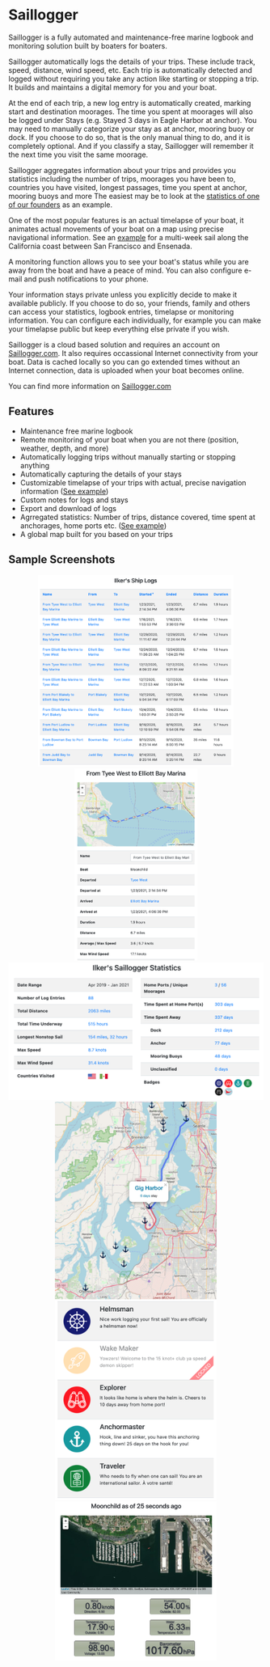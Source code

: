 # Saillogger
Saillogger is a fully automated and maintenance-free marine logbook and monitoring solution built by boaters for boaters.

Saillogger automatically logs the details of your trips. These include track, speed, distance, wind speed, etc. Each trip is automatically detected and logged without requiring you take any action like starting or stopping a trip. It builds and maintains a digital memory for you and your boat.

At the end of each trip, a new log entry is automatically created, marking start and destination moorages. The time you spent at moorages will also be logged under Stays (e.g. Stayed 3 days in Eagle Harbor at anchor). You may need to manually categorize your stay as at anchor, mooring buoy or dock. If you choose to do so, that is the only manual thing to do, and it is completely optional. And if you classify a stay, Saillogger will remember it the next time you visit the same moorage.

Saillogger aggregates information about your trips and provides you statistics including the number of trips, moorages you have been to, countries you have visited, longest passages, time you spent at anchor, mooring buoys and more The easiest may be to look at the [statistics of one of our founders](https://saillogger.com/stats/7/) as an example.

One of the most popular features is an actual timelapse of your boat, it animates actual movements of your boat on a map using precise navigational information. See an [example](https://saillogger.com/timelapse/2/?start_date=2019-05-15&end_date=2020-01-31&speed=35&zoom=8) for a multi-week sail along the California coast between San Francisco and Ensenada.

A monitoring function allows you to see your boat's status while you are away from the boat and have a peace of mind. You can also configure e-mail and push notifications to your phone.

Your information stays private unless you explicitly decide to make it available publicly. If you choose to do so, your friends, family and others can access your statistics, logbook entries, timelapse or monitoring information. You can configure each individually, for example you can make your timelapse public but keep everything else private if you wish.

Saillogger is a cloud based solution and requires an account on [Saillogger.com](https://saillogger.com). It also requires occassional Internet connectivity from your boat. Data is cached locally so you can go extended times without an Internet connection, data is uploaded when your boat becomes online.

You can find more information on [Saillogger.com](https://saillogger.com/support/)

## Features
* Maintenance free marine logbook
* Remote monitoring of your boat when you are not there (position, weather, depth, and more)
* Automatically logging trips without manually starting or stopping anything
* Automatically capturing the details of your stays
* Customizable timelapse of your trips with actual, precise navigation information ([See example](https://saillogger.com/timelapse/2/?start_date=2019-05-15&end_date=2020-01-31&speed=35&zoom=8))
* Custom notes for logs and stays
* Export and download of logs
* Agrregated statistics: Number of trips, distance covered, time spent at anchorages, home ports etc. ([See example](https://saillogger.com/stats/7/))
* A global map built for you based on your trips

## Sample Screenshots
<div float="left" align="center">
  <img src="./screenshots/screenshot0.png" height="380">
  <img src="./screenshots/screenshot1.png" height="380">
  <img src="./screenshots/screenshot2.png" width="640">
  <img src="./screenshots/screenshot4.jpg" width="320">
  <img src="./screenshots/screenshot3.png" width="320">
  <img src="./screenshots/screenshot5.jpg" width="320">
</div>
